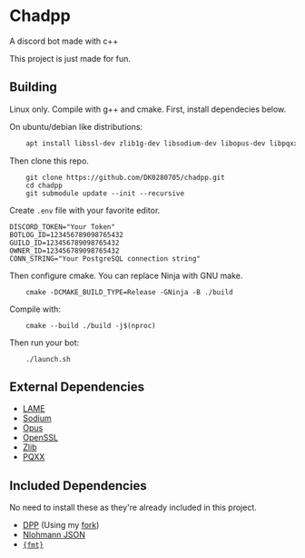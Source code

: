 # Chadpp

A discord bot made with c++

This project is just made for fun.

## Building
Linux only.
Compile with g++ and cmake.
First, install dependecies below.

On ubuntu/debian like distributions:
```sh
    apt install libssl-dev zlib1g-dev libsodium-dev libopus-dev libpqxx-dev libmp3lame-dev
```

Then clone this repo.
```
    git clone https://github.com/DK0280705/chadpp.git
    cd chadpp
    git submodule update --init --recursive
```

Create `.env` file with your favorite editor.
```env
DISCORD_TOKEN="Your Token"    
BOTLOG_ID=123456789098765432
GUILD_ID=123456789098765432
OWNER_ID=123456789098765432
CONN_STRING="Your PostgreSQL connection string"
```

Then configure cmake. You can replace Ninja with GNU make.
```
    cmake -DCMAKE_BUILD_TYPE=Release -GNinja -B ./build
```
Compile with:
```
    cmake --build ./build -j$(nproc)
```

Then run your bot:
```
    ./launch.sh
```

## External Dependencies
- [LAME](https://lame.sourceforge.io)
- [Sodium](https://github.com/jedisct1/libsodium)
- [Opus](https://www.opus-codec.org)
- [OpenSSL](https://openssl.org)
- [Zlib](https://zlib.net)
- [PQXX](https://github.com/jtv/libpqxx)

## Included Dependencies
No need to install these as they're already included in this project.
- [DPP](https://github.com/brainboxdotcc/DPP) (Using my [fork](https://github.com/DK0280705/DPP))
- [Nlohmann JSON](https://github.com/nlohmann/json)
- [`{fmt}`](https://github.com/fmtlib/fmt)
